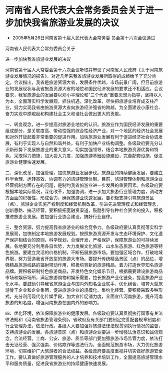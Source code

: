 # 河南省人民代表大会常务委员会关于进一步加快我省旅游业发展的决议

- 2005年5月26日河南省第十届人民代表大会常务委
员会第十六次会议通过

<!-- INFO END -->

河南省人民代表大会常务委员会关于

进一步加快我省旅游业发展的决议

河南省第十届人大常委会第十六次会议听取并审议了河南省人民政府《关于河南旅游业发展情况的报告》，对近几年来我省旅游业发展所取得的成绩给予了充分肯定。会议指出，我省是旅游资源大省，发展条件优越，市场前景广阔，但目前旅游业的发展现状与我省旅游资源大省的地位和国民经济发展的要求还不相适应。会议要求，我省旅游业的发展要以邓小平理论和“三个代表”重要思想为指导，坚持以人为本，全面落实科学发展观，抓住机遇，深化改革，尽快把旅游业培育成支柱产业，努力实现我省由旅游资源大省向旅游经济强省的跨越，为全面建设小康社会、奋力实现中原崛起和构建社会主义和谐社会做出更大的贡献。

一、转变观念，进一步提高对旅游业地位的认识。旅游业作为国民经济发展的重要组成部分，是关联度高、带动性强的综合性经济产业，对一个地区的经济社会发展和对外开放起着非常重要的促进作用。加快旅游业发展有利于促进经济社会协调发展，有利于实现人与自然和谐共处，有利于加快产业结构调整。各级政府要充分认识新形势下发展旅游业的重大意义，切实加强领导，结合本地旅游资源优势和特色，采取得力措施，加大投入力度，加强旅游基础设施建设，完善配套设施，促进旅游业健康快速发展。

二、深化改革，加强管理，加快旅游业发展步伐。旅游业的持续健康发展，要建立科学合理、运转高效、协调有力的旅游管理体制。目前，旅游管理体制和旅游企业经营机制方面存在的问题，是制约我省旅游业进一步发展的重要因素。各级政府要根据本地实际情况，深化改革，加强协调，进一步加大旅游行业管理力度，调动方方面面的积极性，形成合力，确保旅游业快速发展。要积极支持引导旅游景区（点）、旅游企业实施产权制度和经营机制改革，引进先进管理模式和经营理念，创新思路、搞活经营。要积极拓宽融资渠道，鼓励引导各种社会资金的投入，积极推进旅游业发展。要加强行业协会建设，搞好行业自律。

三、整合资源，努力提高我省旅游业的综合竞争力。各级政府要认真贯彻落实科学发展观，加快制定本地旅游发展规划。按照旅游资源开发与生态环境保护、文化遗产保护相结合的原则，科学规划，合理开发，严格保护，保障旅游业的可持续发展。各地要充分利用各自优势，大力发展文化旅游、山水生态旅游、红色旅游等特色旅游。要建立灵活的价格机制，不断拓展旅游市场。要加强区域合作，打破地域界限，努力营造我省开放型的旅游大市场。要提升传统精品景区（点）的品位，增强精品旅游线路的辐射带动作用，积极培育新的旅游精品，着力打造世界知名旅游品牌。要积极研制特色旅游商品，开发特色文化娱乐节目，根据需要建设旅游商品市场和娱乐场所，满足旅游购物和娱乐需要，拉长旅游产业化链条，提高旅游产业化水平。要鼓励引导我省旅游企业与国内外知名企业联手，优化组合，培育大型旅游骨干企业和企业集团，促进旅游企业的规模化、集约化经营。要积极采取多种形式，充分利用现代化传媒手段，加大宣传促销力度，全面宣传河南旅游，提升河南旅游的知名度，增强河南旅游在国内外的影响力。

四、优化环境，依法保障旅游业的健康发展。各级政府要认真贯彻执行国家有关法律法规和《河南省旅游管理条例》，省政府及有关部门要制定完善配套规章制度和行业管理办法，依法行政。各级人大要加强对旅游法律法规贯彻执行情况的监督，支持旅游业的发展。各旅游景区（点）和旅游企业要进一步增强法治意识和诚信观念，合法经营。工商、公安、旅游、质监等部门要加强旅游市场监管力度，依法打击无证经营、强买强卖、价格欺诈等违法行为，全面规范旅游市场，大力优化旅游环境，切实维护广大旅游者的合法权益。各级政府要高度重视并切实做好旅游安全工作。要认真做好旅游管理服务的人才培养和技术培训工作，全面提高旅游管理水平和服务质量，促进我省旅游业的持续健康快速发展。
